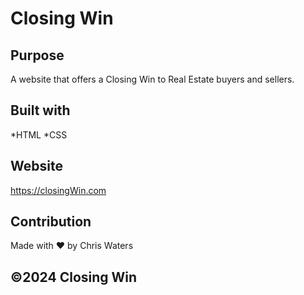 # Closing Win

## Purpose
A website that offers a Closing Win to Real Estate buyers and sellers.

## Built with
*HTML
*CSS

## Website
https://closingWin.com

## Contribution
Made with ❤️ by Chris Waters

## ©️2024 Closing Win
